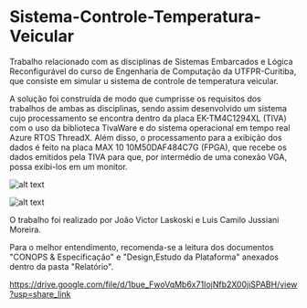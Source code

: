 # Sistema-Controle-Temperatura-Veicular

 Trabalho relacionado com as disciplinas de Sistemas Embarcados e Lógica Reconfigurável do curso de Engenharia de Computação da UTFPR-Curitiba, que consiste em simular u sistema de controle de temperatura veicular.

 A solução foi construída de modo que cumprisse os requisitos dos trabalhos de ambas as disciplinas, sendo assim desenvolvido um sistema cujo processamento se encontra dentro da placa EK-TM4C1294XL (TIVA) com o uso da biblioteca TivaWare e do sistema operacional em tempo real Azure RTOS ThreadX. Além disso, o processamento para a exibição dos dados é feito na placa MAX 10 10M50DAF484C7G (FPGA), que recebe os dados emitidos pela TIVA para que, por intermédio de uma conexão VGA, possa exibi-los em um monitor.

![alt text](https://drive.google.com/uc?export=view&id=11ijzEebFXgtK-wUC_wyAL1eGUhaXDQMT)

![alt text](https://drive.google.com/uc?export=view&id=1bue_FwoVqMb6x71IojNfb2X00jiSPABH)

 O trabalho foi realizado por João Victor Laskoski e Luis Camilo Jussiani Moreira. 

 Para o melhor entendimento, recomenda-se a leitura dos documentos "CONOPS & Especificação" e "Design,Estudo da Plataforma" anexados dentro da pasta "Relatório".


https://drive.google.com/file/d/1bue_FwoVqMb6x71IojNfb2X00jiSPABH/view?usp=share_link
